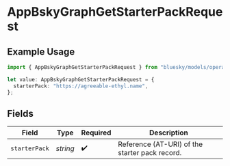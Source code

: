 # AppBskyGraphGetStarterPackRequest

## Example Usage

```typescript
import { AppBskyGraphGetStarterPackRequest } from "bluesky/models/operations";

let value: AppBskyGraphGetStarterPackRequest = {
  starterPack: "https://agreeable-ethyl.name",
};
```

## Fields

| Field                                          | Type                                           | Required                                       | Description                                    |
| ---------------------------------------------- | ---------------------------------------------- | ---------------------------------------------- | ---------------------------------------------- |
| `starterPack`                                  | *string*                                       | :heavy_check_mark:                             | Reference (AT-URI) of the starter pack record. |